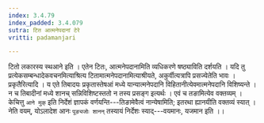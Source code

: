 ```yaml
---
index: 3.4.79
index_padded: 3.4.079
sutra: टित आत्मनेपदानां टेरे
vritti: padamanjari

---
```

टितो लकारस्य स्थआने इति । एतेन टितः, आत्मनेपदानामिति व्यधिकरणे षष्ठ्याविति दर्शयति । यदि तु प्रत्येकसम्बन्धादेकवचनमित्याश्रित्य टितामात्मनेपदानामित्याश्रीयते, अकुर्वीत्यत्रापि प्रसज्येतेति भावः ।
प्रकृतैरित्यादि । य एते तिबादयः प्रकृतास्तेषआं मध्ये यान्यात्मनेपदानि विहितानीत्येवमात्मनेपदानि विशिष्यन्ते । न च तिबादीनां मध्ये शानच् सन्निविशिष्टस्ततो न तस्य प्रसङ्ग इत्यर्थः । एवं च तङामित्येव वक्तव्यम् । केचित्तु `आने मुक्` इति निर्देशं ज्ञापकं वर्णयन्ति---तिङामेवैत्वं नान्येषामिति; इतरथा ह्यानयीति वक्तव्यं स्यात् । नेति वयम्, योऽलादेश आनः `पूङ्यजोः शानन्` तस्यायं निर्देशः स्याद्---वयमानः, यजमान इति ।।